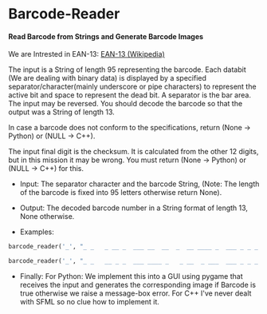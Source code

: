 # Barcode-Reader
#### Read Barcode from Strings and Generate Barcode Images

We are Intrested in EAN-13: [EAN-13 (Wikipedia)](https://en.wikipedia.org/wiki/International_Article_Number#Binary_encoding_of_data_digits_into_EAN-13_barcode)

The input is a String of length 95 representing the barcode. Each databit (We are dealing with binary data) is displayed by a specified separator/character(mainly underscore or pipe characters) to represent the active bit and space to represent the dead bit. A separator is the bar area. The input may be reversed. You should decode the barcode so that the output was a String of length 13.

In case a barcode does not conform to the specifications, return (None -> Python) or (NULL -> C++).

The input final digit is the checksum. It is calculated from the other 12 digits, but in this mission it may be wrong. You must return (None -> Python) or (NULL -> C++) for this.

* Input: The separator character and the barcode String, (Note: The length of the barcode is fixed into 95 letters otherwise return None).
* Output: The decoded barcode number in a String format of length 13, None otherwise.

* Examples:
```python
barcode_reader('_', "_ _   _ __ _  ___ __  __  _  __ ____ _  ___ _ _ _ __  __ __ __  _    _ _ ___  _  ___ _   _  _ _") => "5901234123457"

barcode_reader('_', "_ _   __ _ _  ___ ____ _   _ __  _ ___  ___ _ _ _ __  __ _  ___ _  ___ _ ___  _  _   _ _    _ _") => "4003994155486"
```
* Finally:
For Python: We implement this into a GUI using pygame that receives the input and generates the corresponding image if Barcode is true otherwise we raise a message-box error.
For C++ I've never dealt with SFML so no clue how to implement it.
